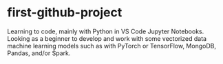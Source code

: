 # first-github-project
Learning to code, mainly with Python in VS Code Jupyter Notebooks. Looking as a beginner to develop and work with some vectorized data machine learning models such as with PyTorch or TensorFlow, MongoDB, Pandas, and/or Spark.

